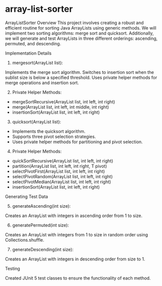 # array-list-sorter

ArrayListSorter
Overview
This project involves creating a robust and efficient routine for sorting Java ArrayLists using generic methods. We will implement two sorting algorithms: merge sort and quicksort. Additionally, we will generate and test ArrayLists in three different orderings: ascending, permuted, and descending.

Implementation Details

1) mergesort(ArrayList<T> list):

Implements the merge sort algorithm.
Switches to insertion sort when the sublist size is below a specified threshold.
Uses private helper methods for merge operations and insertion sort.

2) Private Helper Methods:

- mergeSortRecursive(ArrayList<T> list, int left, int right)
- merge(ArrayList<T> list, int left, int middle, int right)
- insertionSort(ArrayList<T> list, int left, int right)

3) quicksort(ArrayList<T> list):

- Implements the quicksort algorithm.
- Supports three pivot selection strategies.
- Uses private helper methods for partitioning and pivot selection.

4) Private Helper Methods:

- quickSortRecursive(ArrayList<T> list, int left, int right)
- partition(ArrayList<T> list, int left, int right, T pivot)
- selectPivotFirst(ArrayList<T> list, int left, int right)
- selectPivotRandom(ArrayList<T> list, int left, int right)
- selectPivotMedian(ArrayList<T> list, int left, int right)
- insertionSort(ArrayList<T> list, int left, int right)


Generating Test Data

5) generateAscending(int size):

Creates an ArrayList with integers in ascending order from 1 to size.

6) generatePermuted(int size):

Creates an ArrayList with integers from 1 to size in random order using Collections.shuffle.

7) generateDescending(int size):

Creates an ArrayList with integers in descending order from size to 1.


Testing

Created JUnit 5 test classes to ensure the functionality of each method.
